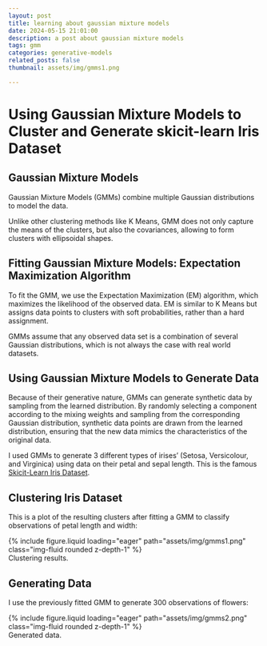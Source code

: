```yaml
---
layout: post
title: learning about gaussian mixture models
date: 2024-05-15 21:01:00
description: a post about gaussian mixture models
tags: gmm
categories: generative-models
related_posts: false
thumbnail: assets/img/gmms1.png

---
```


# Using Gaussian Mixture Models to Cluster and Generate skicit-learn Iris Dataset

## Gaussian Mixture Models

Gaussian Mixture Models (GMMs) combine multiple Gaussian distributions to model the data. 

Unlike other clustering methods like K Means, GMM does not only capture the means of the clusters, but also the covariances, allowing to form clusters with ellipsoidal shapes. 

## Fitting Gaussian Mixture Models: Expectation Maximization Algorithm

To fit the GMM, we use the Expectation Maximization (EM) algorithm, which maximizes the likelihood of the observed data. EM is similar to K Means but assigns data points to clusters with soft probabilities, rather than a hard assignment.

GMMs assume that any observed data set is a combination of several Gaussian distributions, which is not always the case with real world datasets.

## Using Gaussian Mixture Models to Generate Data

Because of their generative nature, GMMs can generate synthetic data by sampling from the learned distribution. By randomly selecting a component according to the mixing weights and sampling from the corresponding Gaussian distribution, synthetic data points are drawn from the learned distribution, ensuring that the new data mimics the characteristics of the original data.

I used GMMs to generate 3 different types of irises’ (Setosa, Versicolour, and Virginica) using data on their petal and sepal length. This is the famous [Skicit-Learn Iris Dataset](https://scikit-learn.org/1.5/auto_examples/datasets/plot_iris_dataset.html).

## Clustering Iris Dataset

This is a plot of the resulting clusters after fitting a GMM to classify observations of petal length and width:

<div class="row mt-3">
    <div class="col-sm mt-3 mt-md-0">
        {% include figure.liquid loading="eager" path="assets/img/gmms1.png" class="img-fluid rounded z-depth-1" %}
    </div>
</div>
<div class="caption">
    Clustering results.
</div>

## Generating Data

I use the previously fitted GMM to generate 300 observations of flowers:

<div class="row mt-3">
    <div class="col-sm mt-3 mt-md-0">
        {% include figure.liquid loading="eager" path="assets/img/gmms2.png" class="img-fluid rounded z-depth-1" %}
    </div>
</div>
<div class="caption">
    Generated data.
</div>


